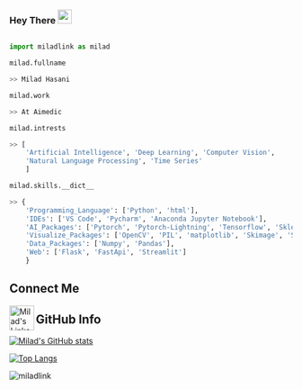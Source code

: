 ### Hey There <img src="https://media.giphy.com/media/hvRJCLFzcasrR4ia7z/giphy.gif" width="25px">


```python

import miladlink as milad

milad.fullname

>> Milad Hasani

milad.work

>> At Aimedic

milad.intrests

>> [
    'Artificial Intelligence', 'Deep Learning', 'Computer Vision',
    'Natural Language Processing', 'Time Series' 
    ]

milad.skills.__dict__

>> {
    'Programming_Language': ['Python', 'html'],
    'IDEs': ['VS Code', 'Pycharm', 'Anaconda Jupyter Notebook'],
    'AI_Packages': ['Pytorch', 'Pytorch-Lightning', 'Tensorflow', 'Sklearn'],
    'Visualize_Packages': ['OpenCV', 'PIL', 'matplotlib', 'Skimage', 'Seaborn'],
    'Data_Packages': ['Numpy', 'Pandas'],
    'Web': ['Flask', 'FastApi', 'Streamlit']
    }

```

## Connect Me

<a href="https://www.linkedin.com/in/milad-hasani-ba6a91135/">
  <img align="left" alt="Milad's LinkedIN" width="44px" src="https://raw.githubusercontent.com/peterthehan/peterthehan/master/assets/linkedin.svg" />
</a>

## GitHub Info

[![Milad's GitHub stats](https://github-readme-stats.vercel.app/api?username=miladlink&theme=midnight-purple&show_icons=true)](https://github.com/miladlink)

[![Top Langs](https://github-readme-stats.vercel.app/api/top-langs/?username=miladlink&thide=jupyter%20notebook&theme=midnight-purple&layout=compact)](https://github.com/miladlink)

<p align="left">
<img src="https://komarev.com/ghpvc/?username=miladlink" alt="miladlink" /> </p>